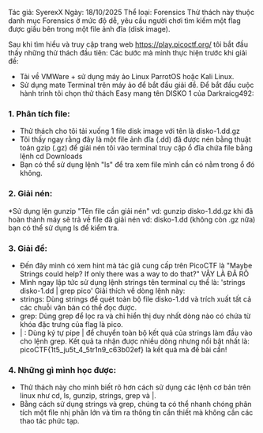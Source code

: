 Tác giả: SyerexX Ngày: 18/10/2025 Thể loại: Forensics
Thử thách này thuộc danh mục Forensics ở mức độ dễ, yêu cầu người chơi tìm kiếm một flag được giấu bên trong một file ảnh đĩa (disk image).

Sau khi tìm hiểu và truy cập trang web https://play.picoctf.org/ tôi bắt đầu thấy những thử thách đầu tiên:
Các bước mà mình thực hiện trước khi giải đề:
 * Tải về VMWare + sử dụng máy ảo Linux ParrotOS hoặc Kali Linux.
 * Sử dụng mate Terminal trên máy ảo để bắt đầu giải đề.
Để bắt đầu cuộc hành trình tôi chọn thử thách Easy mang tên DISKO 1 của Darkraicg492:

### 1. Phân tích file:
 * Thử thách cho tôi tải xuống 1 file disk image với tên là disko-1.dd.gz
 * Tôi thấy ngay rằng đây là một file ảnh đĩa (.dd) đã được nén bằng thuật toán gzip (.gz) để giải nén tôi vào terminal truy cập ổ đĩa chứa file bằng lệnh cd Downloads
 * Bạn có thể sử dụng lệnh "ls" để tra xem file mình cần có nằm trong ổ đó không.
### 2. Giải nén:
 *Sử dụng lện gunzip "Tên file cần giải nén" vd: gunzip disko-1.dd.gz khi đã hoàn thành máy sẽ trả về file đã giải nén vd: disko-1.dd (không còn .gz nữa) bạn có thể sử dụng ls để kiểm tra.
 
### 3. Giải đề:
 * Đến đây mình có xem hint mà tác giả cung cấp trên PicoCTF là "Maybe Strings could help? If only there was a way to do that?" VẬY LÀ ĐÃ RÕ
 * Mình ngay lập tức sử dụng lệnh strings tên terminal cụ thể là:
'strings disko-1.dd | grep pico'
Giải thích về dòng lệnh này:
 * strings: Dùng strings để quét toàn bộ file disko-1.dd và trích xuất tất cả các chuỗi văn bản có thể đọc được.
 * grep: Dùng grep để lọc ra và chỉ hiển thị duy nhất dòng nào có chứa từ khóa đặc trưng của flag là pico.
 * | : Dùng ký tự pipe | để chuyển toàn bộ kết quả của strings làm đầu vào cho lệnh grep.
Kết quả ta nhận được nhiều dòng nhưng nổi bật nhất là: picoCTF{1t5_ju5t_4_5tr1n9_c63b02ef} là kết quả mà đề bài cần!

### 4. Những gì mình học được:
 * Thử thách này cho mình biết rõ hơn cách sử dụng các lệnh cơ bản trên linux như cd, ls, gunzip, strings, grep và |.
 * Bằng cách sử dụng strings và grep, chúng ta có thể nhanh chóng phân tích một file nhị phân lớn và tìm ra thông tin cần thiết mà không cần các thao tác phức tạp.
